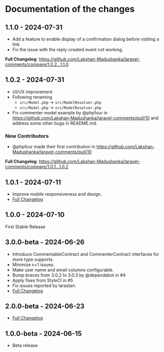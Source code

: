 # Documentation of the changes
  
## 1.1.0 - 2024-07-31
* Add a feature to enable display of a confirmation dialog before visiting a link.
* Fix the issue with the reply-created event not working.

**Full Changelog**: https://github.com/Lakshan-Madushanka/laravel-comments/compare/1.0.2...1.1.0

## 1.0.2 - 2024-07-31
- UI/UX improvement
- Following renaming
  * `src/Model.php`  -> `src/ModelResolver.php`
  * `src/Model.php`  ->  `src/ModelResolver.php` 
- Fix commenter model example by @phpfour in https://github.com/Lakshan-Madushanka/laravel-comments/pull/10 and address some other bugs in README.md.

### New Contributors
* @phpfour made their first contribution in https://github.com/Lakshan-Madushanka/laravel-comments/pull/10

**Full Changelog**: https://github.com/Lakshan-Madushanka/laravel-comments/compare/1.0.1...1.0.2

## 1.0.1 - 2024-07-11
- Improve mobile responsiveness and design.
- [Full Changelog](https://github.com/Lakshan-Madushanka/laravel-comments/compare/1.0.0...1.0.1)

## 1.0.0 - 2024-07-10
First Stable Release

## 3.0.0-beta - 2024-06-26
- Introduce CommentableContract and CommenterContract interfaces for more type supports.
- Minimize n+1 issues.
- Make user name and email columns configurable.
- Bump braces from 3.0.2 to 3.0.3 by @dependabot in #4
- Apply fixes from StyleCI in #5
- Fix issues reported by larastan.
- [Full Changelog](https://github.com/Lakshan-Madushanka/laravel-comments/compare/2.0.0-beta...3.0.0-beta)

## 2.0.0-beta - 2024-06-23
- [Full Changelog](https://github.com/Lakshan-Madushanka/laravel-comments/compare/1.0.0-beta...2.0.0-beta)

## 1.0.0-beta - 2024-06-15
- Beta release
